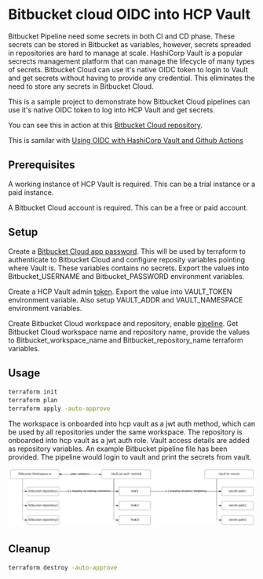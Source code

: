 # Bitbucket cloud OIDC into HCP Vault

Bitbucket Pipeline need some secrets in both CI and CD phase. These secrets can be stored in Bitbucket as variables, however, secrets spreaded in repositories are hard to manage at scale. HashiCorp Vault is a popular secrects management platform that can manage the lifecycle of many types of secrets. Bitbucket Cloud can use it's native OIDC token to login to Vault and get secrets without having to provide any credential. This eliminates the need to store any secrets in Bitbucket Cloud.

This is a sample project to demonstrate how Bitbucket Cloud pipelines can use it's native OIDC token to log into HCP Vault and get secrets.

You can see this in action at this [Bitbucket Cloud repository](https://bitbucket.org/yuleitest/oidc-vault-test/pipelines/results/page/1).

This is samilar with [Using OIDC with HashiCorp Vault and Github Actions](https://www.hashicorp.com/resources/using-oidc-with-hashicorp-vault-and-github-actions)

## Prerequisites

A working instance of HCP Vault is required. This can be a trial instance or a paid instance.  

A Bitbucket Cloud account is required. This can be a free or paid account.

## Setup

Create a [Bitbucket Cloud app password](https://support.atlassian.com/Bitbucket-cloud/docs/create-an-app-password/). This will be used by terraform to authenticate to Bitbucket Cloud and configure reposity variables pointing where Vault is. These variables contains no secrets. Export the values into Bitbucket_USERNAME and Bitbucket_PASSWORD environment variables.

Create a HCP Vault admin [token](https://learn.hashicorp.com/tutorials/vault/getting-started-token?in=vault/getting-started). Export the value into VAULT_TOKEN environment variable. Also setup VAULT_ADDR and VAULT_NAMESPACE environment variables.

Create Bitbucket Cloud workspace and repository, enable [pipeline](https://support.atlassian.com/Bitbucket-cloud/docs/get-started-with-Bitbucket-pipelines/). Get Bitbucket Cloud workspace name and repository name, provide the values to Bitbucket_workspace_name and Bitbucket_repository_name terraform variables.

## Usage

```bash
terraform init
terraform plan 
terraform apply -auto-approve
```

The workspace is onboarded into hcp vault as a jwt auth method, which can be used by all repositories under the same workspace. The repository is onboarded into hcp vault as a jwt auth role. Vault access details are added as repository variables. An example Bitbucket pipeline file has been provided. The pipeline would login to vault and print the secrets from vault.

![Bitbucket Pipeline OIDC JWT Integration with Vault](./diagrams/Bitbucket-pipeline-oidc-jwt-integration-with-vault.png)

## Cleanup

```bash
terraform destroy -auto-approve
```